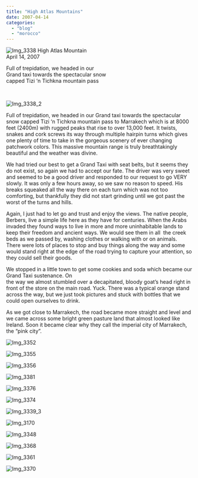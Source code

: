 ```yaml
---
title: "High Atlas Mountains"
date: 2007-04-14
categories: 
  - "blog"
  - "morocco"
---
```


[](https://pub-ac94b3f306b24c0dba4238943c97f2e1.r2.dev/photos/uncategorized/2008/03/25/img_3339.png)

![Img_3338](https://pub-ac94b3f306b24c0dba4238943c97f2e1.r2.dev/photos/uncategorized/2008/03/25/img_3338.png) High Atlas Mountain  
April 14, 2007

Full of trepidation, we headed in our  
Grand taxi towards the spectacular snow  
capped Tizi ‘n Tichkna mountain pass

<!--more-->

 [](https://pub-ac94b3f306b24c0dba4238943c97f2e1.r2.dev/photos/uncategorized/2008/03/25/img_3339_2.png)

![Img_3338_2](https://pub-ac94b3f306b24c0dba4238943c97f2e1.r2.dev/photos/uncategorized/2008/03/25/img_3338_2.png)

Full of trepidation, we headed in our Grand taxi towards the spectacular snow capped Tizi ‘n Tichkna mountain pass to Marrakech which is at 8000 feet (2400m) with rugged peaks that rise to over 13,000 feet. It twists, snakes and cork screws its way through multiple hairpin turns which gives one plenty of time to take in the gorgeous scenery of ever changing patchwork colors. This massive mountain range is truly breathtakingly beautiful and the weather was divine.

We had tried our best to get a Grand Taxi with seat belts, but it seems they do not exist, so again we had to accept our fate. The driver was very sweet and seemed to be a good driver and responded to our request to go VERY slowly. It was only a few hours away, so we saw no reason to speed. His breaks squeaked all the way there on each turn which was not too comforting, but thankfully they did not start grinding until we got past the worst of the turns and hills.

Again, I just had to let go and trust and enjoy the views. The native people, Berbers, live a simple life here as they have for centuries. When the Arabs invaded they found ways to live in more and more uninhabitable lands to keep their freedom and ancient ways. We would see them in all  the creek beds as we passed by, washing clothes or walking with or on animals. There were lots of places to stop and buy things along the way and some would stand right at the edge of the road trying to capture your attention, so they could sell their goods.

We stopped in a little town to get some cookies and soda which became our Grand Taxi sustenance. On  
the way we almost stumbled over a decapitated, bloody goat’s head right in front of the store on the main road. Yuck. There was a typical orange stand across the way, but we just took pictures and stuck with bottles that we could open ourselves to drink.

As we got close to Marrakech, the road became more straight and level and we came across some bright green pasture land that almost looked like Ireland. Soon it became clear why they call the imperial city of Marrakech, the “pink city”.

![Img_3352](https://pub-ac94b3f306b24c0dba4238943c97f2e1.r2.dev/photos/uncategorized/2008/03/25/img_3352.png)

![Img_3355](https://pub-ac94b3f306b24c0dba4238943c97f2e1.r2.dev/photos/uncategorized/2008/03/25/img_3355.png)

![Img_3356](https://pub-ac94b3f306b24c0dba4238943c97f2e1.r2.dev/photos/uncategorized/2008/03/25/img_3356.png)

![Img_3381](https://pub-ac94b3f306b24c0dba4238943c97f2e1.r2.dev/photos/uncategorized/2008/03/25/img_3381.png)

![Img_3376](https://pub-ac94b3f306b24c0dba4238943c97f2e1.r2.dev/photos/uncategorized/2008/03/25/img_3376.png)

![Img_3374](https://pub-ac94b3f306b24c0dba4238943c97f2e1.r2.dev/photos/uncategorized/2008/03/25/img_3374.png)  

![Img_3339_3](https://pub-ac94b3f306b24c0dba4238943c97f2e1.r2.dev/photos/uncategorized/2008/03/25/img_3339_3.png)

![Img_3170](https://pub-ac94b3f306b24c0dba4238943c97f2e1.r2.dev/photos/uncategorized/2008/03/25/img_3170.png)

![Img_3348](https://pub-ac94b3f306b24c0dba4238943c97f2e1.r2.dev/photos/uncategorized/2008/03/25/img_3348.png)

![Img_3368](https://pub-ac94b3f306b24c0dba4238943c97f2e1.r2.dev/photos/uncategorized/2008/03/25/img_3368.png)

![Img_3361](https://pub-ac94b3f306b24c0dba4238943c97f2e1.r2.dev/photos/uncategorized/2008/03/25/img_3361.png)

![Img_3370](https://pub-ac94b3f306b24c0dba4238943c97f2e1.r2.dev/photos/uncategorized/2008/03/25/img_3370.png)
